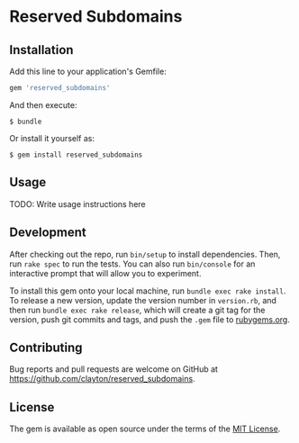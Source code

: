 # Reserved Subdomains

## Installation

Add this line to your application's Gemfile:

```ruby
gem 'reserved_subdomains'
```

And then execute:

    $ bundle

Or install it yourself as:

    $ gem install reserved_subdomains

## Usage

TODO: Write usage instructions here

## Development

After checking out the repo, run `bin/setup` to install dependencies. Then, run `rake spec` to run the tests. You can also run `bin/console` for an interactive prompt that will allow you to experiment.

To install this gem onto your local machine, run `bundle exec rake install`. To release a new version, update the version number in `version.rb`, and then run `bundle exec rake release`, which will create a git tag for the version, push git commits and tags, and push the `.gem` file to [rubygems.org](https://rubygems.org).

## Contributing

Bug reports and pull requests are welcome on GitHub at https://github.com/clayton/reserved_subdomains.

## License

The gem is available as open source under the terms of the [MIT License](https://opensource.org/licenses/MIT).
